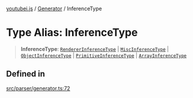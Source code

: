 [youtubei.js](../../../README.md) / [Generator](../README.md) / InferenceType

# Type Alias: InferenceType

> **InferenceType**: [`RendererInferenceType`](../interfaces/RendererInferenceType.md) \| [`MiscInferenceType`](MiscInferenceType.md) \| [`ObjectInferenceType`](../interfaces/ObjectInferenceType.md) \| [`PrimitiveInferenceType`](../interfaces/PrimitiveInferenceType.md) \| [`ArrayInferenceType`](ArrayInferenceType.md)

## Defined in

[src/parser/generator.ts:72](https://github.com/LuanRT/YouTube.js/blob/e54e499ff553dab51e6d9d1aebc090b50fec29ba/src/parser/generator.ts#L72)
